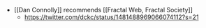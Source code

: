 - [[Dan Connolly]] recommends [[Fractal Web, Fractal Society]]
    - https://twitter.com/dckc/status/1481488969066074112?s=21
